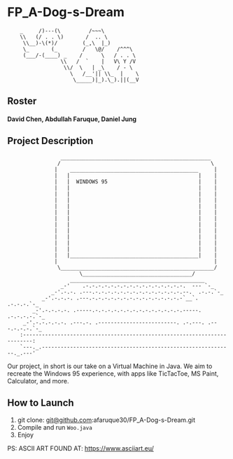 # FP_A-Dog-s-Dream

        _     /)---(\         /~~~\
        \\   (/ . . \)       /  .. \
         \\__)-\(*)/        (_,\  |_)
         \_       (_        /   \@/    /^^^\
         (___/-(____) _    /      \   / . . \
                     \\   /  `    |   V\ Y /V
                      \\/  \   | _\    / - \
                        \   /__'|| \\_  |    \
                         \_____)|_).\_).||(__V

## Roster 
#### David Chen, Abdullah Faruque, Daniel Jung ####

## Project Description ##

                     ________________________________________________
                    /                                                \
                   |    _________________________________________     |
                   |   |                                         |    |
                   |   |  WINDOWS 95                             |    |
                   |   |                                         |    |
                   |   |                                         |    |
                   |   |                                         |    |
                   |   |                                         |    |
                   |   |                                         |    |
                   |   |                                         |    |
                   |   |                                         |    |
                   |   |                                         |    |
                   |   |                                         |    |
                   |   |                                         |    |
                   |   |                                         |    |
                   |   |_________________________________________|    |
                   |                                                  |
                    \_________________________________________________/
                           \___________________________________/
                        ___________________________________________
                     _-'    .-.-.-.-.-.-.-.-.-.-.-.-.-.-.-.-.  --- `-_
                  _-'.-.-. .---.-.-.-.-.-.-.-.-.-.-.-.-.-.-.--.  .-.-.`-_
               _-'.-.-.-. .---.-.-.-.-.-.-.-.-.-.-.-.-.-.-.-`__`. .-.-.-.`-_
            _-'.-.-.-.-. .-----.-.-.-.-.-.-.-.-.-.-.-.-.-.-.-----. .-.-.-.-.`-_
         _-'.-.-.-.-.-. .---.-. .-------------------------. .-.---. .---.-.-.-.`-_
        :-------------------------------------------------------------------------:
        `---._.-------------------------------------------------------------._.---'


Our project, in short is our take on a Virtual Machine in Java. We aim to recreate the Windows 95 experience, with apps like TicTacToe, MS Paint, Calculator, and more.

## How to Launch ##
1. git clone: git@github.com:afaruque30/FP_A-Dog-s-Dream.git
2. Compile and run ```Woo.java```
3. Enjoy


PS: ASCII ART FOUND AT: https://www.asciiart.eu/

